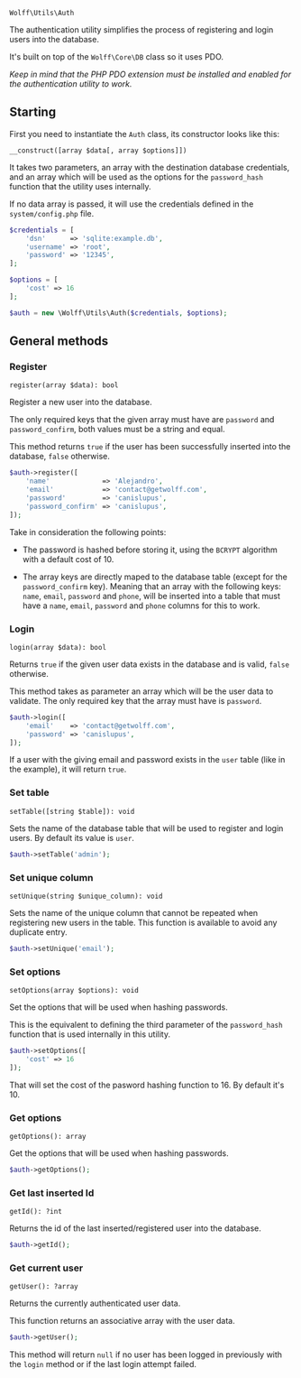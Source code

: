 `Wolff\Utils\Auth`

The authentication utility simplifies the process of registering and login users into the database.

It's built on top of the `Wolff\Core\DB` class so it uses PDO.

_Keep in mind that the PHP PDO extension must be installed and enabled for the authentication utility to work._

## Starting

First you need to instantiate the `Auth` class, its constructor looks like this:

`__construct([array $data[, array $options]])`

It takes two parameters, an array with the destination database credentials, and an array which will be used as the options for the `password_hash` function that the utility uses internally.

If no data array is passed, it will use the credentials defined in the `system/config.php` file.

```php
$credentials = [
    'dsn'      => 'sqlite:example.db',
    'username' => 'root',
    'password' => '12345',
];

$options = [
    'cost' => 16
];

$auth = new \Wolff\Utils\Auth($credentials, $options);
```

## General methods

### Register

`register(array $data): bool`

Register a new user into the database.

The only required keys that the given array must have are `password` and `password_confirm`, both values must be a string and equal.

This method returns `true` if the user has been successfully inserted into the database, `false` otherwise.

```php
$auth->register([
    'name'             => 'Alejandro',
    'email'            => 'contact@getwolff.com',
    'password'         => 'canislupus',
    'password_confirm' => 'canislupus',
]);
```

Take in consideration the following points:

* The password is hashed before storing it, using the `BCRYPT` algorithm with a default cost of 10.

* The array keys are directly maped to the database table (except for the `password_confirm` key). Meaning that an array with the following keys: `name`, `email`, `password` and `phone`, will be inserted into a table that must have a `name`, `email`, `password` and `phone` columns for this to work.

### Login

`login(array $data): bool`

Returns `true` if the given user data exists in the database and is valid, `false` otherwise.

This method takes as parameter an array which will be the user data to validate. The only required key that the array must have is `password`.

```php
$auth->login([
    'email'    => 'contact@getwolff.com',
    'password' => 'canislupus',
]);
```

If a user with the giving email and password exists in the `user` table (like in the example), it will return `true`.

### Set table

`setTable([string $table]): void`

Sets the name of the database table that will be used to register and login users. By default its value is `user`.

```php
$auth->setTable('admin');
```

### Set unique column

`setUnique(string $unique_column): void`

Sets the name of the unique column that cannot be repeated when registering new users in the table. This function is available to avoid any duplicate entry.

```php
$auth->setUnique('email');
```

### Set options

`setOptions(array $options): void`

Set the options that will be used when hashing passwords.

This is the equivalent to defining the third parameter of the `password_hash` function that is used internally in this utility.

```php
$auth->setOptions([
    'cost' => 16
]);
```

That will set the cost of the pasword hashing function to 16. By default it's 10.

### Get options

`getOptions(): array`

Get the options that will be used when hashing passwords.

```php
$auth->getOptions();
```

### Get last inserted Id

`getId(): ?int`

Returns the id of the last inserted/registered user into the database.

```php
$auth->getId();
```

### Get current user

`getUser(): ?array`

Returns the currently authenticated user data.

This function returns an associative array with the user data.

```php
$auth->getUser();
```

This method will return `null` if no user has been logged in previously with the `login` method or if the last login attempt failed.
